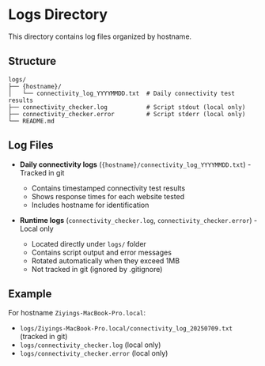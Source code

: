 # Logs Directory

This directory contains log files organized by hostname.

## Structure

```
logs/
├── {hostname}/
│   └── connectivity_log_YYYYMMDD.txt  # Daily connectivity test results
├── connectivity_checker.log           # Script stdout (local only)
├── connectivity_checker.error         # Script stderr (local only)
└── README.md
```

## Log Files

- **Daily connectivity logs** (`{hostname}/connectivity_log_YYYYMMDD.txt`) - Tracked in git
  - Contains timestamped connectivity test results
  - Shows response times for each website tested
  - Includes hostname for identification

- **Runtime logs** (`connectivity_checker.log`, `connectivity_checker.error`) - Local only
  - Located directly under `logs/` folder
  - Contains script output and error messages
  - Rotated automatically when they exceed 1MB
  - Not tracked in git (ignored by .gitignore)

## Example

For hostname `Ziyings-MacBook-Pro.local`:
- `logs/Ziyings-MacBook-Pro.local/connectivity_log_20250709.txt` (tracked in git)
- `logs/connectivity_checker.log` (local only)
- `logs/connectivity_checker.error` (local only)